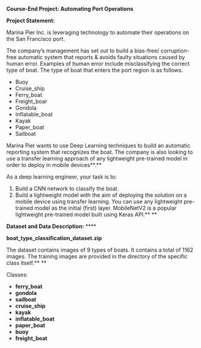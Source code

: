 **Course-End Project: Automating Port Operations**

**Project Statement:**

Marina Pier Inc. is leveraging technology to automate their operations on the San Francisco port.

The company’s management has set out to build a bias-free/ corruption-free automatic system that reports & avoids faulty situations caused by human error. Examples of human error include misclassifying the correct type of boat. The type of boat that enters the port region is as follows.

* Buoy
* Cruise_ship
* Ferry_boat
* Freight_boar
* Gondola
* Inflatable_boat
* Kayak
* Paper_boat
* Sailboat

Marina Pier wants to use Deep Learning techniques to build an automatic reporting system that recognizes the boat. The company is also looking to use a transfer learning approach of any lightweight pre-trained model in order to deploy in mobile devices**.**

As a deep learning engineer, your task is to:

1. Build a CNN network to classify the boat.
2. Build a lightweight model with the aim of deploying the solution on a mobile device using transfer learning. You can use any lightweight pre-trained model as the initial (first) layer. MobileNetV2 is a popular lightweight pre-trained model built using Keras API.** **

**Dataset and Data Description:** ****

**boat_type_classification_dataset.zip**

The dataset contains images of 9 types of boats. It contains a total of 1162 images. The training images are provided in the directory of the specific class itself.** **

Classes:

* **ferry_boat**
* **gondola**
* **sailboat**
* **cruise_ship**
* **kayak**
* **inflatable_boat**
* **paper_boat**
* **buoy**
* **freight_boat**
